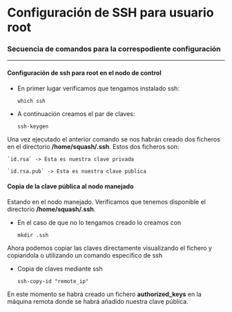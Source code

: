 # Configuración de SSH para usuario root

### Secuencia de comandos para la correspodiente configuración
-----

#### Configuración de ssh para root en el nodo de control

- En primer lugar verificamos que tengamos instalado ssh:

    `which ssh`

- A continuación creamos el par de claves: 

    `ssh-keygen`

Una vez ejecutado el anterior comando se nos habrán creado dos ficheros en el directorio **/home/squash/.ssh**. Estos dos ficheros son:

    `id.rsa` -> Esta es nuestra clave privada

    `id.rsa.pub` -> Esta es nuestra clave publica

#### Copia de la clave pública al nodo manejado

Estando en el nodo manejado. Verificamos que tenemos disponible el directorio **/home/squash/.ssh**. 

- En el caso de que no lo tengamos creado lo creamos con

    `mkdir .ssh`

Ahora podemos copiar las claves directamente visualizando el fichero y copiandola o utilizando un comando especifico de ssh

- Copia de claves mediante ssh

    `ssh-copy-id "remote_ip"`

En este momento se habrá creado un fichero **authorized_keys** en la máquina remota donde se habrá añadido nuestra clave pública. 

